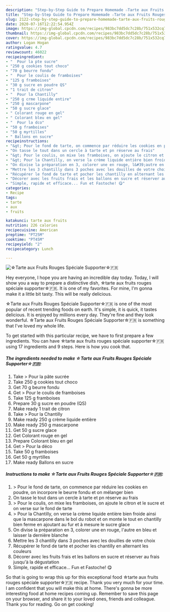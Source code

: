 ```yaml
---
description: "Step-by-Step Guide to Prepare Homemade ☆Tarte aux Fruits Rouges Spéciale Supporter☆🇫🇷"
title: "Step-by-Step Guide to Prepare Homemade ☆Tarte aux Fruits Rouges Spéciale Supporter☆🇫🇷"
slug: 2122-step-by-step-guide-to-prepare-homemade-tarte-aux-fruits-rouges-speciale-supporter
date: 2020-07-16T12:22:54.954Z
image: https://img-global.cpcdn.com/recipes/983bc7dd5dc7c28b/751x532cq70/☆tarte-aux-fruits-rouges-speciale-supporter☆🇫🇷-photo-principale-de-la-recette.jpg
thumbnail: https://img-global.cpcdn.com/recipes/983bc7dd5dc7c28b/751x532cq70/☆tarte-aux-fruits-rouges-speciale-supporter☆🇫🇷-photo-principale-de-la-recette.jpg
cover: https://img-global.cpcdn.com/recipes/983bc7dd5dc7c28b/751x532cq70/☆tarte-aux-fruits-rouges-speciale-supporter☆🇫🇷-photo-principale-de-la-recette.jpg
author: Logan Hogan
ratingvalue: 4.7
reviewcount: 46022
recipeingredient:
- "  Pour la pte sucre"
- "250 g cookies tout choco"
- "70 g beurre fondu"
- "  Pour le coulis de framboises"
- "125 g framboises"
- "30 g sucre en poudre QS"
- "1 trait de citron"
- "  Pour la Chantilly"
- "250 g crme liquide entire"
- "250 g mascarpone"
- "50 g sucre glace"
- " Colorant rouge en gel"
- " Colorant bleu en gel"
- "  Pour la dco"
- "50 g framboises"
- "50 g myrtilles"
- " Ballons en sucre"
recipeinstructions:
- "&gt; Pour le fond de tarte, on commence par réduire les cookies en poudre, on incorpore le beurre fondu et on mélanger bien"
- "On tasse le tout dans un cercle à tarte et pn réserve au frais"
- "&gt; Pour le coulis, on mixe les framboises, on ajoute le citron et le sucre et on verse sur le fond de tarte"
- "&gt; Pour la Chantilly, on verse la crème liquide entière bien froide ainsi que la mascarpone dans le bol du robot et on monte le tout en chantilly bien ferme en ajoutant au fur et à mesure le sucre glace"
- "On divise la préparation en 3, colorer une en rouge, l&#39;autre en bleu et laisser la dernière blanche"
- "Mettre les 3 chantilly dans 3 poches avec les douilles de votre choix"
- "Récupérer le fond de tarte et pocher les chantilly en alternant les couleurs"
- "Décorer avec les fruits frais et les ballons en sucre et réserver au frais jusqu&#39;à la dégustation"
- "Simple, rapide et efficace... Fun et Fastoche! 😋"
categories:
- Recipe
tags:
- tarte
- aux
- fruits

katakunci: tarte aux fruits 
nutrition: 226 calories
recipecuisine: American
preptime: "PT25M"
cooktime: "PT45M"
recipeyield: "2"
recipecategory: Lunch

---
```



![☆Tarte aux Fruits Rouges Spéciale Supporter☆🇫🇷](https://img-global.cpcdn.com/recipes/983bc7dd5dc7c28b/751x532cq70/☆tarte-aux-fruits-rouges-speciale-supporter☆🇫🇷-photo-principale-de-la-recette.jpg)

Hey everyone, I hope you are having an incredible day today. Today, I will show you a way to prepare a distinctive dish, ☆tarte aux fruits rouges spéciale supporter☆🇫🇷. It is one of my favorites. For mine, I'm gonna make it a little bit tasty. This will be really delicious.

☆Tarte aux Fruits Rouges Spéciale Supporter☆🇫🇷 is one of the most popular of recent trending foods on earth. It's simple, it is quick, it tastes delicious. It is enjoyed by millions every day. They're fine and they look wonderful. ☆Tarte aux Fruits Rouges Spéciale Supporter☆🇫🇷 is something that I've loved my whole life.




To get started with this particular recipe, we have to first prepare a few ingredients. You can have ☆tarte aux fruits rouges spéciale supporter☆🇫🇷 using 17 ingredients and 9 steps. Here is how you cook that.

<!--inarticleads1-->

##### The ingredients needed to make ☆Tarte aux Fruits Rouges Spéciale Supporter☆🇫🇷:

1. Take  &gt; Pour la pâte sucrée
1. Take 250 g cookies tout choco
1. Get 70 g beurre fondu
1. Get  &gt; Pour le coulis de framboises
1. Take 125 g framboises
1. Prepare 30 g sucre en poudre (QS)
1. Make ready 1 trait de citron
1. Take  &gt; Pour la Chantilly
1. Make ready 250 g crème liquide entière
1. Make ready 250 g mascarpone
1. Get 50 g sucre glace
1. Get  Colorant rouge en gel
1. Prepare  Colorant bleu en gel
1. Get  &gt; Pour la déco
1. Take 50 g framboises
1. Get 50 g myrtilles
1. Make ready  Ballons en sucre




<!--inarticleads2-->

##### Instructions to make ☆Tarte aux Fruits Rouges Spéciale Supporter☆🇫🇷:

1. &gt; Pour le fond de tarte, on commence par réduire les cookies en poudre, on incorpore le beurre fondu et on mélanger bien
1. On tasse le tout dans un cercle à tarte et pn réserve au frais
1. &gt; Pour le coulis, on mixe les framboises, on ajoute le citron et le sucre et on verse sur le fond de tarte
1. &gt; Pour la Chantilly, on verse la crème liquide entière bien froide ainsi que la mascarpone dans le bol du robot et on monte le tout en chantilly bien ferme en ajoutant au fur et à mesure le sucre glace
1. On divise la préparation en 3, colorer une en rouge, l&#39;autre en bleu et laisser la dernière blanche
1. Mettre les 3 chantilly dans 3 poches avec les douilles de votre choix
1. Récupérer le fond de tarte et pocher les chantilly en alternant les couleurs
1. Décorer avec les fruits frais et les ballons en sucre et réserver au frais jusqu&#39;à la dégustation
1. Simple, rapide et efficace... Fun et Fastoche! 😋




So that is going to wrap this up for this exceptional food ☆tarte aux fruits rouges spéciale supporter☆🇫🇷 recipe. Thank you very much for your time. I am confident that you will make this at home. There's gonna be more interesting food at home recipes coming up. Remember to save this page on your browser, and share it to your loved ones, friends and colleague. Thank you for reading. Go on get cooking!
